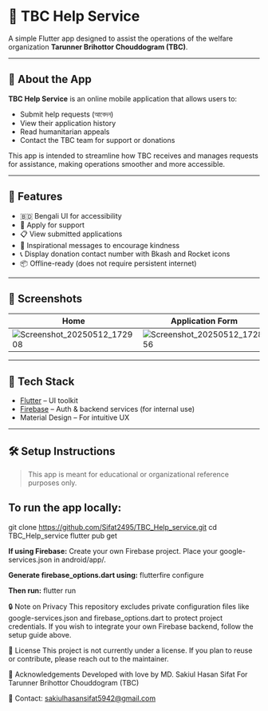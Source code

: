 # 🤝 TBC Help Service

A simple Flutter app designed to assist the operations of the welfare organization **Tarunner Brihottor Chouddogram (TBC)**.

---

## 📱 About the App

**TBC Help Service** is an online mobile application that allows users to:

- Submit help requests (আবেদন)
- View their application history
- Read humanitarian appeals
- Contact the TBC team for support or donations

This app is intended to streamline how TBC receives and manages requests for assistance, making operations smoother and more accessible.

---

## 🎯 Features

- 🇧🇩 Bengali UI for accessibility
- 📝 Apply for support
- 📋 View submitted applications
- 📢 Inspirational messages to encourage kindness
- 📞 Display donation contact number with Bkash and Rocket icons
- 📦 Offline-ready (does not require persistent internet)

---

## 🚀 Screenshots

| Home | Application Form | Admin Dashboard | Banner Control |
|------|------------------|------------------|------------------|
| ![Screenshot_20250512_172908](https://github.com/user-attachments/assets/0c0f4d5d-e07e-467e-8b32-128a13d1f384) | ![Screenshot_20250512_172856](https://github.com/user-attachments/assets/8b277337-8f17-4f63-b7bb-8a97b332ab60) | ![Screenshot_20250512_172813](https://github.com/user-attachments/assets/c970ce67-ed99-4996-b9c4-0d03080d11f1) | ![Screenshot_20250512_172739](https://github.com/user-attachments/assets/c4639ebd-94a2-4da5-a415-7118e6659bb7) |

---

## 🔧 Tech Stack

- [Flutter](https://flutter.dev/) – UI toolkit
- [Firebase](https://firebase.google.com/) – Auth & backend services (for internal use)
- Material Design – For intuitive UX

---

## 🛠 Setup Instructions

> This app is meant for educational or organizational reference purposes only.

## To run the app locally:

git clone https://github.com/Sifat2495/TBC_Help_service.git
cd TBC_Help_service
flutter pub get

**If using Firebase:**
Create your own Firebase project.
Place your google-services.json in android/app/.

**Generate firebase_options.dart using:**
flutterfire configure

**Then run:**
flutter run

🔒 Note on Privacy
This repository excludes private configuration files like google-services.json and firebase_options.dart to protect project credentials.
If you wish to integrate your own Firebase backend, follow the setup guide above.

📜 License
This project is not currently under a license. If you plan to reuse or contribute, please reach out to the maintainer.

🙏 Acknowledgements
Developed with love by MD. Sakiul Hasan Sifat
For Tarunner Brihottor Chouddogram (TBC)

📧 Contact: sakiulhasansifat5942@gmail.com
